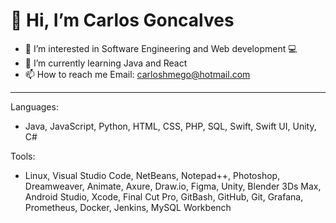# 👋 Hi, I’m Carlos Goncalves #
- 👀 I’m interested in Software Engineering and Web development :computer:
- 🌱 I’m currently learning Java and React
- 📫 How to reach me  Email: carloshmego@hotmail.com 
***
Languages:
- Java, JavaScript, Python, HTML, CSS, PHP, SQL, Swift, Swift UI, Unity, C#

Tools:
- Linux, Visual Studio Code, NetBeans, Notepad++, Photoshop, Dreamweaver, Animate, Axure, Draw.io, Figma, Unity, Blender 3Ds Max, Android Studio, Xcode, Final Cut Pro, GitBash, GitHub, Git, Grafana, Prometheus, Docker, Jenkins, MySQL Workbench
